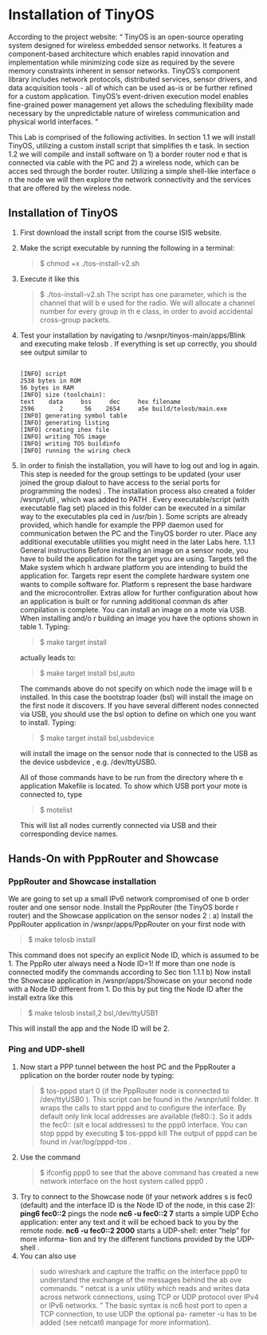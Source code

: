 # Installation of TinyOS
According to the project website: “ TinyOS is an open-source operating system designed  for  wireless  embedded  sensor  networks.   It  features  a  component-based architecture which enables rapid innovation and implementation while minimizing code size as required by the severe memory constraints inherent in sensor networks. TinyOS’s component library includes network protocols, distributed services, sensor drivers, and data acquisition tools - all of which can be used as-is or be further refined for a custom application.  TinyOS’s event-driven execution model enables fine-grained power management yet allows the scheduling flexibility made necessary by the unpredictable nature of wireless  communication and physical world interfaces. “

This Lab is comprised of the following activities.  In section 1.1 we will install TinyOS, utilizing a custom install script that simplifies th e task. In section 1.2 we will compile and install software on 1) a border router nod e that is connected via cable with the PC and 2) a wireless node, which can be acces sed through the border router. Utilizing a simple shell-like interface o n the node we will then explore the network connectivity and the services that are offered by the wireless node.

## Installation of TinyOS
1. First download the install script from the course ISIS website.
2. Make the script executable by running the following in a terminal:
   > $ chmod +x ./tos-install-v2.sh
3. Execute it like this
   > $ ./tos-install-v2.sh <channel number>
   The script has one parameter, which is the channel that will b e used for the radio. We will allocate a channel number for every group in th e class, in order to avoid accidental cross-group packets.
4. Test your installation by navigating to <home>/wsnpr/tinyos-main/apps/Blink and executing make telosb . If everything is set up correctly, you should see output similar to
   <pre><code>
   [INFO] script
   2538 bytes in ROM
   56 bytes in RAM
   [INFO] size (toolchain):
   text    data     bss     dec     hex filename
   2596       2      56    2654     a5e build/telosb/main.exe
   [INFO] generating symbol table
   [INFO] generating listing
   [INFO] creating ihex file
   [INFO] writing TOS image
   [INFO] writing TOS buildinfo
   [INFO] running the wiring check
   </pre></code>
5. In order to finish the installation, you will have to log out and log in again. This step is needed for the group settings to be updated (your user joined the group dialout to have access to the serial ports for programming the nodes) .
   The installation process also created a folder <home>/wsnpr/util , which was added to PATH . Every executable/script (with executable flag set) placed in this folder can be executed in a similar way to the executables pla ced in /usr/bin ).
   Some scripts are already provided, which handle for example the PPP daemon used for communication betwen the PC and the TinyOS border ro uter. Place any additional executable utilities you might need in the later Labs here. 1.1.1  General instructions Before installing an image on a sensor node, you have to build the application for the target you are using. Targets tell the Make system which h ardware platform you are intending to build the application for.  Targets repr esent the complete hardware system one wants to compile software for. Platform s represent the base hardware and the microcontroller. Extras allow for further configuration about how an application is built or for running additional comman ds after compilation is complete. You can install an image on a mote via USB. When installing and/o r building an image you have the options shown in table 1.
   Typing:
   > $ make target install
   
   actually leads to:
   > $ make target install bsl,auto
   
   The commands above do not specify on which node the image will b e installed.
   In this case the bootstrap loader (bsl) will install the image on the first node it discovers. If you have several different nodes connected via USB, you should use the bsl option to define on which one you want to install. Typing:
   > $ make target install bsl,usbdevice
   
   will install the image on the sensor node that is connected to the USB as the device usbdevice , e.g. /dev/ttyUSB0.
   
   All of those commands have to be run from the directory where th e application Makefile is located. To show which USB port your mote is connected to, type
   > $ motelist
   
   This will list all nodes currently connected via USB and their corresponding device names.

##  Hands-On with PppRouter and Showcase
###  PppRouter and Showcase installation
We are going to set up a small IPv6 network compromised of one b order router and one sensor node. Install the PppRouter (the TinyOS borde r router) and the Showcase application on the sensor nodes 2 : a) Install the PppRouter application in <home>/wsnpr/apps/PppRouter on your first node with
> $ make telosb install

This command does not specify an explicit Node ID, which is assumed to be 1. The PppRo uter always need a Node ID=1! If more than one node is connected modify the commands according to Sec tion 1.1.1 b) Now install the Showcase application in <home>/wsnpr/apps/Showcase on your second node with a Node ID different from 1. Do this by put ting the Node ID after the install extra like this
> $ make telosb install,2 bsl,/dev/ttyUSB1

This will install the app and the Node ID will be 2.

###  Ping and UDP-shell
1. Now start a PPP tunnel between the host PC and the PppRouter a pplication on the border router node by typing:
   > $ tos-pppd start 0 
   (if the PppRouter node is connected to /dev/ttyUSB0 ).
   This script can be found in the <home>/wsnpr/util folder. It wraps the calls to start pppd and to configure the interface. By default only link local addresses are available (fe80::). So it adds the fec0:: (sit e local addresses) to the ppp0 interface. You can stop pppd by executing
   > $ tos-pppd kill
   The output of pppd can be found in /var/log/pppd-tos .
2. Use the command
   > $ ifconfig ppp0
   to see that the above command has created a new network interface on the host system called ppp0 .
3. Try to connect to the Showcase node (if your network addres s is fec0 (default) and the interface ID is the Node ID of the node, in this case 2):
   **ping6 fec0::2** pings the node
   **nc6 -u fec0::2 7** starts a simple UDP Echo application: enter any text and it will be echoed back to you by the remote node.
   **nc6 -u fec0::2 2000** starts a UDP-shell: enter ”help” for more informa- tion and try the different functions provided by the UDP-shell .
4. You can also use
   > sudo wireshark
   and capture the traffic on the interface ppp0 to understand the exchange of the messages behind the ab ove commands. “ netcat is a unix utility which reads and writes data across network connections, using TCP or UDP protocol over IPv4 or IPv6 networks. ”
   The basic syntax is
   > nc6 host port
   to open a TCP connection, to use UDP the optional pa- rameter -u has to be added (see netcat6 manpage for more information).

